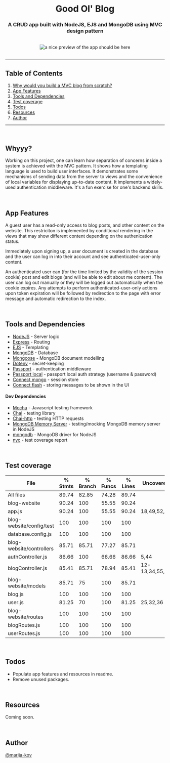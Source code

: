 <h1 align="center">Good Ol' Blog</h1>
<h3 align="center">A CRUD app built with NodeJS, EJS and MongoDB using MVC design pattern</h3>
<br>
<div align="center"><img src="" alt="a nice preview of the app should be here" /></div> 
<br>

---

## Table of Contents

1. [Why would you build a MVC blog from scratch?](#motivation)
2. [App Features](#features)
3. [Tools and Dependencies](#tools)
4. [Test coverage](#test)
5. [Todos](#todos)
6. [Resources](#resources)
7. [Author](#author)


---
<br>

## Whyyy? <a name = "motivation"></a>

Working on this project, one can learn how separation of concerns inside a system is achieved with the MVC pattern. 
It shows how a templating language is used to build user interfaces.
It demonstrates some mechanisms of sending data from the server to views and the convenience of local variables for displaying up-to-date content. 
It implements a widely-used authentication middleware.
It's a fun exercise for one's backend skills. 

<br>

## App Features <a name = "features"></a>

A guest user has a read-only access to blog posts, and other content on the website. This restriciton is implemented by conditional rendering in the views that may show different content depending on the authenication status.

Immediately upon signing up, a user document is created in the database and the user can log in into their account and see authenticated-user-only content.

An authenticated user can (for the time limited by the validity of the session cookie) post and edit blogs (and will be able to edit about me content). The user can log out manually or they will be logged out automatically when the cookie expires. 
Any attempts to perform authenticated-user-only actions upon token expiration will be followed by redirection to the page with error message and automatic redirection to the index.

<br>

## Tools and Dependencies <a name = "tools"></a>

- [NodeJS](https://nodejs.org/en/) - Server logic
- [Express](https://expressjs.com/) - Routing
- [EJS](https://ejs.co/) - Templating
- [MongoDB](https://account.mongodb.com/account/login) - Database
- [Mongoose](https://mongoosejs.com/) - MongoDB document modelling
- [Dotenv](https://www.npmjs.com/package/dotenv) - secret-keeping
- [Passport](https://www.passportjs.org/) - authentication middleware
- [Passport local](https://www.passportjs.org/packages/passport-local/) - passport local auth strategy (username & password)
- [Connect mongo](https://github.com/jdesboeufs/connect-mongo) - session store
- [Connect flash](https://github.com/jaredhanson/connect-flash) - storing messages to be shown in the UI

#### Dev Dependencies

- [Mocha](https://jestjs.io/) - Javascript testing framework
- [Chai](https://github.com/ladjs/supertest) - testing library
- [Chai-http](https://github.com/ladjs/supertest) - testing HTTP requests
- [MongoDB Memory Server](https://github.com/nodkz/mongodb-memory-server) - testing/mocking MongoDB memory server in NodeJS
- [mongodb](https://www.npmjs.com/package/mongodb/v/3.7.3) - MongoDB driver for NodeJS
- [nyc](https://www.npmjs.com/package/nyc) - test coverage report

<br>

## Test coverage <a name = "test"></a>


File                      | % Stmts | % Branch | % Funcs | % Lines | Uncovered Line #s     
--------------------------|---------|----------|---------|---------|-----------------------
All files                 |   89.74 |    82.85 |   74.28 |   89.74 |                       
 blog-website             |   90.24 |      100 |   55.55 |   90.24 |                       
  app.js                  |   90.24 |      100 |   55.55 |   90.24 | 18,49,52,59           
 blog-website/config/test |     100 |      100 |     100 |     100 |                       
  database.config.js      |     100 |      100 |     100 |     100 |                       
 blog-website/controllers |   85.71 |    85.71 |   77.27 |   85.71 |                       
  authController.js       |   86.66 |      100 |   66.66 |   86.66 | 5,44                  
  blogController.js       |   85.41 |    85.71 |   78.94 |   85.41 | 12-13,34,55,71,87,102 
 blog-website/models      |   85.71 |       75 |     100 |   85.71 |                       
  blog.js                 |     100 |      100 |     100 |     100 |                       
  user.js                 |   81.25 |       70 |     100 |   81.25 | 25,32,36              
 blog-website/routes      |     100 |      100 |     100 |     100 |                       
  blogRoutes.js           |     100 |      100 |     100 |     100 |                       
  userRoutes.js           |     100 |      100 |     100 |     100 |                       


<br>

## Todos <a name = "todos"></a>

- Populate app features and resources in readme.
- Remove unused packages.

<br>

## Resources <a name = "resources"></a>

Coming soon.

<br>

## Author <a name = "author"></a>

[@marija-kov](https://github.com/Marija-Kov) 

